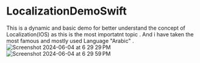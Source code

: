 # LocalizationDemoSwift

This is a dynamic and  basic demo for better understand the concept of Localization(IOS) as this is the most importatnt topic . And i have taken the most famous and mostly used Language "Arabic" .
![Screenshot 2024-06-04 at 6 29 29 PM](https://github.com/nitikarawat82/LocalizationDemoSwift/assets/93915470/5dee2424-7888-4557-90be-951e69266f08)  
![Screenshot 2024-06-04 at 6 29 59 PM](https://github.com/nitikarawat82/LocalizationDemoSwift/assets/93915470/22669875-5706-459a-a022-6846bb013fa7)
